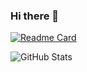 ### Hi there 👋

[![Readme Card](https://github-readme-stats.vercel.app/api/pin/?username=k-suke39&repo=activerecorder&theme=swift)](https://github.com/anuraghazra/github-readme-stats)
 
![GitHub Stats](https://github-readme-stats.vercel.app/api?username=k-suke39&show_icons=true&theme=swift)
